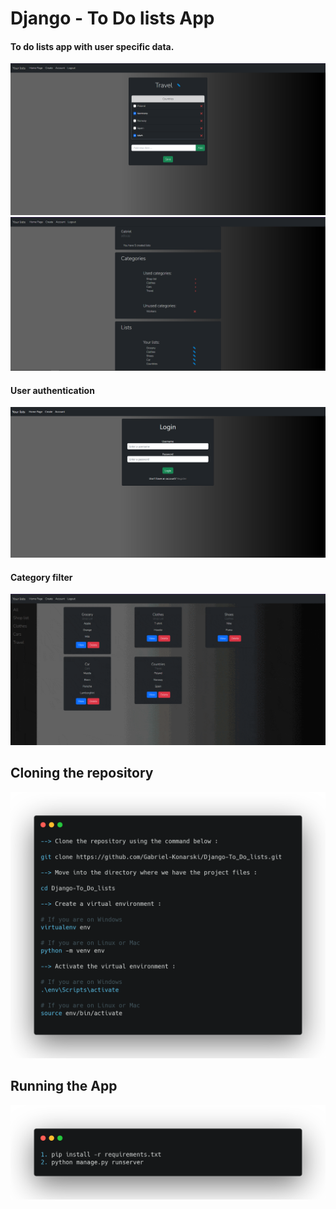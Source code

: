 # Django - To Do lists App
#### To do lists app with user specific data. 

![](readme_files/list_view.PNG)
![](readme_files/account.PNG)

#### User authentication
![](readme_files/login.PNG)

#### Category filter
![](readme_files/category_filter.gif)

## Cloning the repository
![](readme_files/cloning_repo.png)

## Running the App
![](readme_files/commands.png)


